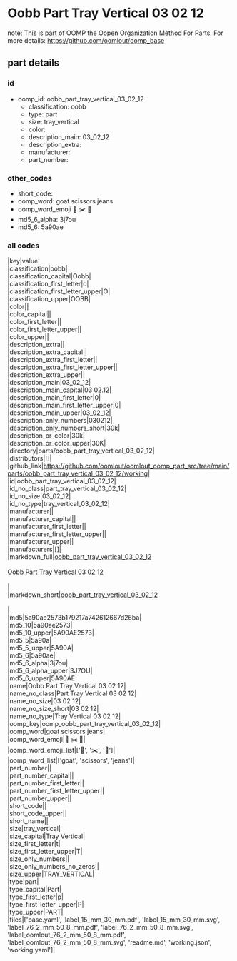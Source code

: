 # Oobb Part Tray Vertical 03 02 12  

note: This is part of OOMP the Oopen Organization Method For Parts. For more details: https://github.com/oomlout/oomp_base

##  part details





### id
* oomp_id: oobb_part_tray_vertical_03_02_12
  * classification: oobb
  * type: part
  * size: tray_vertical
  * color: 
  * description_main: 03_02_12
  * description_extra: 
  * manufacturer: 
  * part_number: 

### other_codes
* short_code: 
* oomp_word: goat scissors jeans
* oomp_word_emoji :goat: :scissors: :jeans:
* md5_6_alpha: 3j7ou
* md5_6: 5a90ae

### all codes 
|key|value|  
|classification|oobb|  
|classification_capital|Oobb|  
|classification_first_letter|o|  
|classification_first_letter_upper|O|  
|classification_upper|OOBB|  
|color||  
|color_capital||  
|color_first_letter||  
|color_first_letter_upper||  
|color_upper||  
|description_extra||  
|description_extra_capital||  
|description_extra_first_letter||  
|description_extra_first_letter_upper||  
|description_extra_upper||  
|description_main|03_02_12|  
|description_main_capital|03 02.12|  
|description_main_first_letter|0|  
|description_main_first_letter_upper|0|  
|description_main_upper|03_02_12|  
|description_only_numbers|030212|  
|description_only_numbers_short|30k|  
|description_or_color|30k|  
|description_or_color_upper|30K|  
|directory|parts/oobb_part_tray_vertical_03_02_12|  
|distributors|[]|  
|github_link|https://github.com/oomlout/oomlout_oomp_part_src/tree/main/parts/oobb_part_tray_vertical_03_02_12/working|  
|id|oobb_part_tray_vertical_03_02_12|  
|id_no_class|part_tray_vertical_03_02_12|  
|id_no_size|03_02_12|  
|id_no_type|tray_vertical_03_02_12|  
|manufacturer||  
|manufacturer_capital||  
|manufacturer_first_letter||  
|manufacturer_first_letter_upper||  
|manufacturer_upper||  
|manufacturers|[]|  
|markdown_full|[oobb_part_tray_vertical_03_02_12](https://github.com/oomlout/oomlout_oomp_part_src/tree/main/parts/oobb_part_tray_vertical_03_02_12/working)<br>[](https://github.com/oomlout/oomlout_oomp_part_src/tree/main/parts/oobb_part_tray_vertical_03_02_12/working)<br>[Oobb Part Tray Vertical 03 02 12](https://github.com/oomlout/oomlout_oomp_part_src/tree/main/parts/oobb_part_tray_vertical_03_02_12/working)<br><br>|  
|markdown_short|[oobb_part_tray_vertical_03_02_12](https://github.com/oomlout/oomlout_oomp_part_src/tree/main/parts/oobb_part_tray_vertical_03_02_12/working)<br><br>|  
|md5|5a90ae2573b179217a742612667d26ba|  
|md5_10|5a90ae2573|  
|md5_10_upper|5A90AE2573|  
|md5_5|5a90a|  
|md5_5_upper|5A90A|  
|md5_6|5a90ae|  
|md5_6_alpha|3j7ou|  
|md5_6_alpha_upper|3J7OU|  
|md5_6_upper|5A90AE|  
|name|Oobb Part Tray Vertical 03 02 12|  
|name_no_class|Part Tray Vertical 03 02 12|  
|name_no_size|03 02 12|  
|name_no_size_short|03 02 12|  
|name_no_type|Tray Vertical 03 02 12|  
|oomp_key|oomp_oobb_part_tray_vertical_03_02_12|  
|oomp_word|goat scissors jeans|  
|oomp_word_emoji|:goat: :scissors: :jeans:|  
|oomp_word_emoji_list|[':goat:', ':scissors:', ':jeans:']|  
|oomp_word_list|['goat', 'scissors', 'jeans']|  
|part_number||  
|part_number_capital||  
|part_number_first_letter||  
|part_number_first_letter_upper||  
|part_number_upper||  
|short_code||  
|short_code_upper||  
|short_name||  
|size|tray_vertical|  
|size_capital|Tray Vertical|  
|size_first_letter|t|  
|size_first_letter_upper|T|  
|size_only_numbers||  
|size_only_numbers_no_zeros||  
|size_upper|TRAY_VERTICAL|  
|type|part|  
|type_capital|Part|  
|type_first_letter|p|  
|type_first_letter_upper|P|  
|type_upper|PART|  
|files|['base.yaml', 'label_15_mm_30_mm.pdf', 'label_15_mm_30_mm.svg', 'label_76_2_mm_50_8_mm.pdf', 'label_76_2_mm_50_8_mm.svg', 'label_oomlout_76_2_mm_50_8_mm.pdf', 'label_oomlout_76_2_mm_50_8_mm.svg', 'readme.md', 'working.json', 'working.yaml']|  
